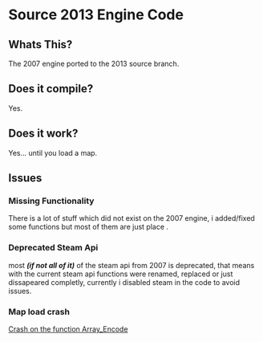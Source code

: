 # Source 2013 Engine Code
## Whats This?
The 2007 engine ported to the 2013 source branch.
## Does it compile?
Yes.
## Does it work?
Yes... until you load a map.
## Issues
### Missing Functionality
There is a lot of stuff which did not exist on the 2007 engine, i added/fixed some functions but most of them are just place .
### Deprecated Steam Api
most ***(if not all of it)*** of the steam api from 2007 is deprecated, that means with the current steam api functions were renamed, replaced or just dissapeared completly, currently i disabled steam in the code to avoid issues.
### Map load crash
[Crash on the function Array_Encode](engine/dt_encode.cpp)
